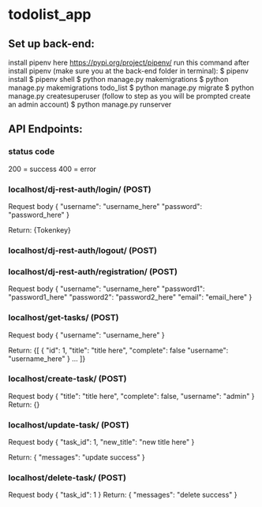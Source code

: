 # todolist_app

## Set up back-end:
install pipenv here https://pypi.org/project/pipenv/
run this command after install pipenv (make sure you at the back-end folder in terminal):
    $ pipenv install
    $ pipenv shell
    $ python manage.py makemigrations
    $ python manage.py makemigrations todo_list
    $ python manage.py migrate
    $ python manage.py createsuperuser
    (follow to step as you will be prompted create an admin account)
    $ python manage.py runserver

## API Endpoints: 
### status code
200 = success
400 = error

### localhost/dj-rest-auth/login/ (POST)
Request body
{
    "username": "username_here"
    "password": "password_here"
}
    
Return: 
{Tokenkey}

### localhost/dj-rest-auth/logout/ (POST)

### localhost/dj-rest-auth/registration/ (POST)
Request body
{
    "username": "username_here"
    "password1": "password1_here"
    "password2": "password2_here"
    "email": "email_here"
}

### localhost/get-tasks/ (POST)
Request body
{
    "username": "username_here"
}

Return:
{[
    {
        "id": 1,
        "title": "title here",
        "complete": false
        "username": "username_here"
    }
    ...
]}

### localhost/create-task/ (POST)
Request body
{
    "title": "title here",
    "complete": false,
    "username": "admin"
}
Return:
{}

### localhost/update-task/ (POST)
Request body
{
    "task_id": 1,
    "new_title": "new title here"
}

Return:
{
    "messages": "update success"
}

### localhost/delete-task/ (POST)
Request body
{
    "task_id": 1
}
Return:
{
    "messages": "delete success"
}